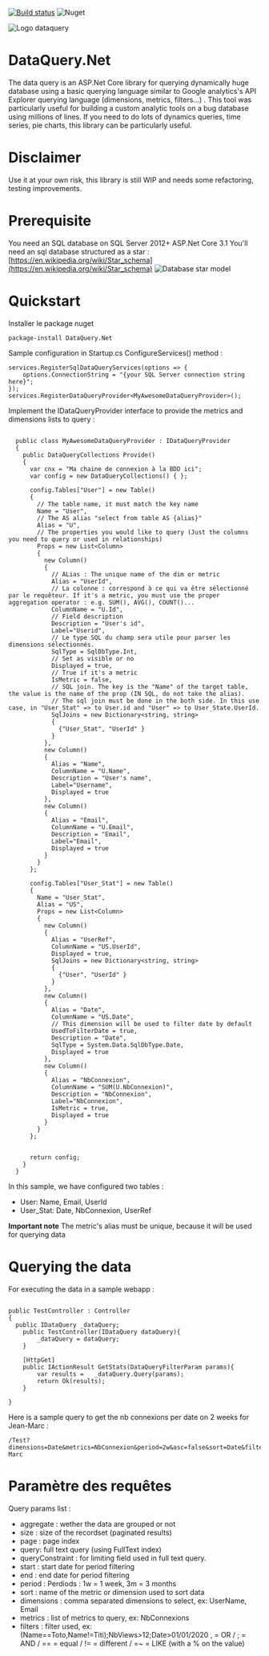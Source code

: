
[![Build status](https://ci.appveyor.com/api/projects/status/c91s60qb1aj8bsps?svg=true)](https://ci.appveyor.com/project/antoinebidault/dataquery-net)
![Nuget](https://img.shields.io/nuget/v/DataQuery.Net)

![Logo dataquery](logo-dataquery.png)
# DataQuery.Net
The data query is an ASP.Net Core library for querying dynamically huge database using a basic querying language similar to Google analytics's API Explorer querying language (dimensions, metrics, filters...) .
This tool was particularly useful for building a custom analytic tools on a bug database using millions of lines. If you need to do lots of dynamics queries, time series, pie charts, this library can be particularly useful.

# Disclaimer
Use it at your own risk, this library is still WIP and needs some refactoring, testing improvements. 

# Prerequisite
You need an SQL database on SQL Server 2012+
ASP.Net Core 3.1
You'll need an sql database structured as a star :
[https://en.wikipedia.org/wiki/Star_schema](https://en.wikipedia.org/wiki/Star_schema)
![Database star model](database-star-model.png)

# Quickstart 

Installer le package nuget
```
package-install DataQuery.Net
```

Sample configuration in Startup.cs ConfigureServices() method :
```CSharp
services.RegisterSqlDataQueryServices(options => {
    options.ConnectionString = "{your SQL Server connection string here}";
});
services.RegisterDataQueryProvider<MyAwesomeDataQueryProvider>();
```
Implement the IDataQueryProvider interface to provide the metrics and dimensions lists to query :
```CSharp

  public class MyAwesomeDataQueryProvider : IDataQueryProvider
  {
    public DataQueryCollections Provide()
    {
      var cnx = "Ma chaine de connexion à la BDD ici";
      var config = new DataQueryCollections() { };

      config.Tables["User"] = new Table()
      {
        // The table name, it must match the key name
        Name = "User",
        // The AS alias "select from table AS {alias}"
        Alias = "U",
        // The properties you would like to query (Just the columns you need to query or used in relationships)
        Props = new List<Column>
        {
          new Column()
          {
			// ALias : The unique name of the dim or metric
            Alias = "UserId",
			// La colonne : correspond à ce qui va être sélectionné par le requêteur. If it's a metric, you must use the proper aggregation operator : e.g. SUM(), AVG(), COUNT()...
            ColumnName = "U.Id",
			// Field description
            Description = "User's id",
            Label="Userid",
            // Le type SQL du champ sera utile pour parser les dimensions sélectionnés.
            SqlType = SqlDbType.Int,
            // Set as visible or no
            Displayed = true,
            // True if it's a metric
            IsMetric = false,
            // SQL join. The key is the "Name" of the target table, the value is the name of the prop (IN SQL, do not take the alias).
            // The sql join must be done in the both side. In this use case, in "User_Stat" => to User.id and "User" => to User_State.UserId.
            SqlJoins = new Dictionary<string, string>
            {
              {"User_Stat", "UserId" }
            }
          },
          new Column()
          {
            Alias = "Name",
            ColumnName = "U.Name",
            Description = "User's name",
            Label="Username",
            Displayed = true
          },
          new Column()
          {
            Alias = "Email",
            ColumnName = "U.Email",
            Description = "Email",
            Label="Email",
            Displayed = true
          }
        }
      };

      config.Tables["User_Stat"] = new Table()
      {
        Name = "User_Stat",
        Alias = "US",
        Props = new List<Column>
        {
          new Column()
          {
            Alias = "UserRef",
            ColumnName = "US.UserId",
            Displayed = true,
            SqlJoins = new Dictionary<string, string>
            {
              {"User", "UserId" }
            }
          },
          new Column()
          {
            Alias = "Date",
            ColumnName = "US.Date",  
			// This dimension will be used to filter date by default
			UsedToFilterDate = true,
            Description = "Date",
            SqlType = System.Data.SqlDbType.Date,
            Displayed = true
          },
          new Column()
          {
            Alias = "NbConnexion",
            ColumnName = "SUM(U.NbConnexion)",
            Description = "NbConnexion",
            Label="NbConnexion",
            IsMetric = true,
            Displayed = true
          }
        }
      };


      return config;
    }
  }
```

In this sample, we have configured two tables : 
- User: Name, Email, UserId
- User_Stat: Date, NbConnexion, UserRef

**Important note**
The metric's alias must be unique, because it will be used for querying data

# Querying the data
For executing the data in a sample webapp : 
```CSharp

public TestController : Controller
{
  public IDataQuery _dataQuery;
	public TestController(IDataQuery dataQuery){
		_dataQuery = dataQuery;
	}

	[HttpGet]
	public IActionResult GetStats(DataQueryFilterParam params){
	    var results =	_dataQuery.Query(params);
		return Ok(results);
	}

}

```

Here is a sample query to get the nb connexions per date on 2 weeks for Jean-Marc :
```CSharp
/Test?dimensions=Date&metrics=NbConnexion&period=2w&asc=false&sort=Date&filters=Name%3DJean-Marc
```


# Paramètre des requêtes
Query params list :
- aggregate : wether the data are grouped or not
- size : size of the recordset (paginated results)
- page : page index
- query: full text query (using FullText index)
- queryConstraint : for limiting field used in full text query.
- start : start date for period filtering
- end :  end  date for period filtering
- period : Perdiods : 1w = 1 week, 3m = 3 months
- sort : name of the metric or dimension used to sort data
- dimensions : comma separated dimensions to select, ex: UserName, Email
- metrics : list of metrics to query, ex: NbConnexions
- filters : filter used, ex: (Name==Toto,Name!=Titi);NbViews>12;Date>01/01/2020
, = OR / ; = AND / == = equal / != = different / =~ = LIKE (with a % on the value)
